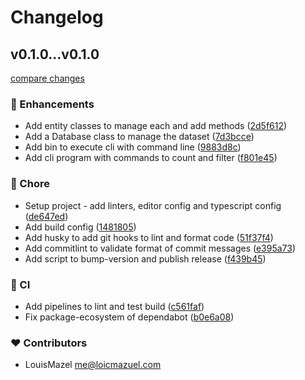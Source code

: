 # Changelog

## v0.1.0...v0.1.0

[compare changes](https://github.com/LouisMazel/poc-cli/compare/v0.1.0...v0.1.0)

### 🚀 Enhancements

- Add entity classes to manage each and add methods ([2d5f612](https://github.com/LouisMazel/poc-cli/commit/2d5f612))
- Add a Database class to manage the dataset ([7d3bcce](https://github.com/LouisMazel/poc-cli/commit/7d3bcce))
- Add bin to execute cli with command line ([9883d8c](https://github.com/LouisMazel/poc-cli/commit/9883d8c))
- Add cli program with commands to count and filter ([f801e45](https://github.com/LouisMazel/poc-cli/commit/f801e45))

### 🏡 Chore

- Setup project - add linters, editor config and typescript config ([de647ed](https://github.com/LouisMazel/poc-cli/commit/de647ed))
- Add build config ([1481805](https://github.com/LouisMazel/poc-cli/commit/1481805))
- Add husky to add git hooks to lint and format code ([51f37f4](https://github.com/LouisMazel/poc-cli/commit/51f37f4))
- Add commitlint to validate format of commit messages ([e395a73](https://github.com/LouisMazel/poc-cli/commit/e395a73))
- Add script to bump-version and publish release ([f439b45](https://github.com/LouisMazel/poc-cli/commit/f439b45))

### 🤖 CI

- Add pipelines to lint and test build ([c561faf](https://github.com/LouisMazel/poc-cli/commit/c561faf))
- Fix package-ecosystem of dependabot ([b0e6a08](https://github.com/LouisMazel/poc-cli/commit/b0e6a08))

### ❤️ Contributors

- LouisMazel <me@loicmazuel.com>
